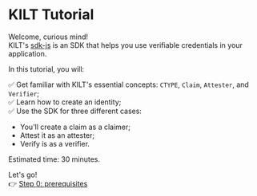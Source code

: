 # KILT Tutorial  

Welcome, curious mind!    
KILT's [sdk-js](https://kiltprotocol.github.io/kilt-workshop-101/#/) is an SDK that helps you use verifiable credentials in your application. 

In this tutorial, you will:   

✅ Get familiar with KILT's essential concepts: `CTYPE`, `Claim`, `Attester`, and `Verifier`;   
✅ Learn how to create an identity;   
✅ Use the SDK for three different cases: 
* You'll create a claim as a <span class="label-role claimer">claimer</span>; 
* Attest it as an <span class="label-role attester">attester</span>;
* Verify is as a <span class="label-role verifier">verifier</span>.    

Estimated time: 30 minutes.   

Let's go!   
👉 [Step 0: prerequisites](http://localhost:3000/#/prerequisites)

